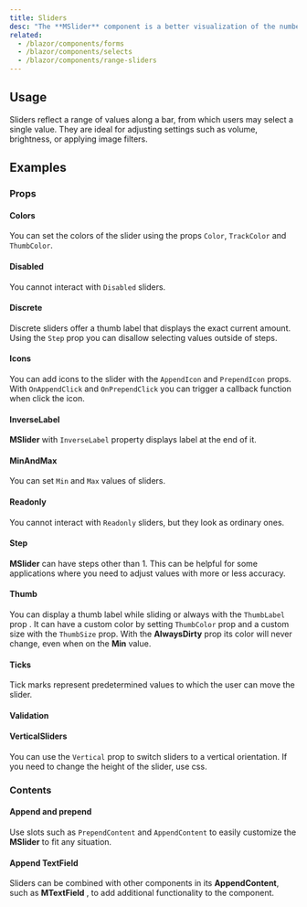 ```yaml
---
title: Sliders
desc: "The **MSlider** component is a better visualization of the number input. It is used for gathering numerical user data."
related:
  - /blazor/components/forms
  - /blazor/components/selects
  - /blazor/components/range-sliders
---
```


## Usage

Sliders reflect a range of values along a bar, from which users may select a single value. They are ideal for adjusting settings such as volume, brightness, or applying image filters.

<sliders-usage></sliders-usage>

## Examples

### Props

#### Colors

You can set the colors of the slider using the props `Color`, `TrackColor` and `ThumbColor`.

<masa-example file="Examples.components.sliders.Colors"></masa-example>

#### Disabled

You cannot interact with `Disabled` sliders.

<masa-example file="Examples.components.sliders.Disabled"></masa-example>

#### Discrete

Discrete sliders offer a thumb label that displays the exact current amount. Using the `Step` prop you can disallow selecting values outside of steps.

<masa-example file="Examples.components.sliders.Discrete"></masa-example>

#### Icons

You can add icons to the slider with the `AppendIcon` and `PrependIcon` props. With `OnAppendClick` and `OnPrependClick` you can trigger a callback function when click the icon.

<masa-example file="Examples.components.sliders.Icons"></masa-example>

#### InverseLabel

**MSlider** with `InverseLabel` property displays label at the end of it.

<masa-example file="Examples.components.sliders.InverseLabel"></masa-example>

#### MinAndMax

You can set `Min` and `Max` values of sliders.

<masa-example file="Examples.components.sliders.MinAndMax"></masa-example>

#### Readonly

You cannot interact with `Readonly` sliders, but they look as ordinary ones.

<masa-example file="Examples.components.sliders.Readonly"></masa-example>

#### Step

**MSlider** can have steps other than 1. This can be helpful for some applications where you need to adjust values with more or less accuracy.

<masa-example file="Examples.components.sliders.Step"></masa-example>

#### Thumb

You can display a thumb label while sliding or always with the `ThumbLabel` prop . It can have a custom color by setting `ThumbColor` prop and a custom size with the `ThumbSize` prop. With the **AlwaysDirty** prop its color will never change, even when on the **Min** value.

<masa-example file="Examples.components.sliders.Thumb"></masa-example>

#### Ticks

Tick marks represent predetermined values to which the user can move the slider.

<masa-example file="Examples.components.sliders.Ticks"></masa-example>

#### Validation

<masa-example file="Examples.components.sliders.Validation"></masa-example>

#### VerticalSliders

You can use the `Vertical` prop to switch sliders to a vertical orientation. If you need to change the height of the slider, use css.

<masa-example file="Examples.components.sliders.VerticalSliders"></masa-example>

### Contents

#### Append and prepend

Use slots such as `PrependContent` and `AppendContent` to easily customize the **MSlider** to fit any situation.

<masa-example file="Examples.components.sliders.AppendAndPrepend"></masa-example>

#### Append TextField

Sliders can be combined with other components in its **AppendContent**, such as **MTextField** , to add additional functionality to the component.

<masa-example file="Examples.components.sliders.AppendTextField"></masa-example>